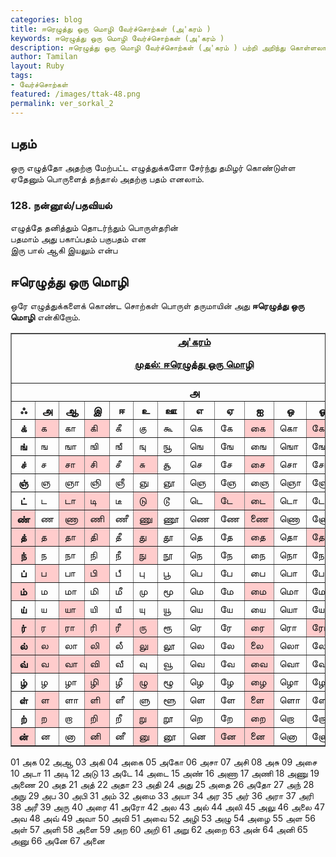 ```yaml
---  
categories: blog  
title: ஈரெழுத்து ஒரு மொழி வேர்ச்சொற்கள் (அ'கரம் )
keywords: ஈரெழுத்து ஒரு மொழி வேர்ச்சொற்கள் (அ'கரம் )
description: ஈரெழுத்து ஒரு மொழி வேர்ச்சொற்கள் (அ'கரம் ) பற்றி அறிந்து கொள்ளலாம்.  
author: Tamilan  
layout: Ruby  
tags:  
- வேர்ச்சொற்கள்  
featured: /images/ttak-48.png  
permalink: ver_sorkal_2
---  
```


## பதம்  
ஒரு எழுத்தோ அதற்கு மேற்பட்ட எழுத்துக்களோ சேர்ந்து தமிழர் கொண்டுள்ள ஏதேனும் பொருளைத் தந்தால் அதற்கு பதம் எனலாம்.  
  

### 128. நன்னூல்/பதவியல்  
எழுத்தே தனித்தும் தொடர்ந்தும் பொருள்தரின்  
பதமாம் அது பகாப்பதம் பகுபதம் என  
இரு பால் ஆகி இயலும் என்ப  
  

## ஈரெழுத்து ஒரு மொழி  
ஒரே எழுத்துக்களைக் கொண்ட சொற்கள் பொருள் தருமாயின் அது **ஈரெழுத்து ஒரு மொழி** என்கிறோம்.  
  
<table border="1" cellpadding="0" cellspacing="0">
<tbody>
<tr>
<td colspan="13" rowspan="1" align="center" valign="top"><u><b>அ'கரம்

முதல்: </b></u><u><b>ஈரெழுத்து ஒரு மொழி</b></u><br>
</td>
</tr>
<tr>
<th colspan="13" rowspan="1">அ</th>
</tr>
<tr>
<th>ஃ </th>
<th>அ</th>
<th>ஆ</th>
<th>இ</th>
<th>ஈ</th>
<th>உ</th>
<th>ஊ</th>
<th>எ</th>
<th>ஏ</th>
<th>ஐ</th>
<th>ஒ</th>
<th>ஓ</th>
<th>ஔ</th>
</tr>
<tr>
<th>க்</th>
<td bgcolor="#ffcccc">க</td>
<td>கா</td>
<td bgcolor="#ffcccc">கி</td>
<td>கீ</td>
<td>கு</td>
<td>கூ</td>
<td>கெ</td>
<td>கே</td>
<td bgcolor="#ffcccc">கை</td>
<td>கொ</td>
<td bgcolor="#ffcccc">கோ</td>
<td>கௌ</td>
</tr>
<tr>
<th>ங்</th>
<td>ங</td>
<td>ஙா</td>
<td>ஙி</td>
<td>ஙீ</td>
<td>ஙு</td>
<td>ஙூ</td>
<td>ஙெ</td>
<td>ஙே</td>
<td>ஙை</td>
<td>ஙொ</td>
<td>ஙோ</td>
<td>ஙௌ</td>
</tr>
<tr>
<th>ச்</th>
<td>ச</td>
<td bgcolor="#ffcccc">சா</td>
<td bgcolor="#ffcccc">சி</td>
<td>சீ</td>
<td bgcolor="#ffcccc">சு</td>
<td>சூ</td>
<td>செ</td>
<td>சே</td>
<td bgcolor="#ffcccc">சை</td>
<td>சொ</td>
<td>சோ</td>
<td>சௌ</td>
</tr>
<tr>
<th>ஞ்</th>
<td>ஞ</td>
<td>ஞா</td>
<td>ஞி</td>
<td>ஞீ</td>
<td>ஞு</td>
<td>ஞூ</td>
<td>ஞெ</td>
<td>ஞே</td>
<td>ஞை</td>
<td>ஞொ</td>
<td>ஞோ</td>
<td>ஞௌ</td>
</tr>
<tr>
<th>ட்</th>
<td>ட</td>
<td bgcolor="#ffcccc">டா</td>
<td bgcolor="#ffcccc">டி</td>
<td>டீ</td>
<td bgcolor="#ffcccc">டு</td>
<td>டூ</td>
<td>டெ</td>
<td bgcolor="#ffcccc">டே</td>
<td bgcolor="#ffcccc">டை</td>
<td>டொ</td>
<td>டோ</td>
<td>டௌ</td>
</tr>
<tr>
<th bgcolor="#ffcccc">ண்</th>
<td>ண</td>
<td bgcolor="#ffcccc">ணா</td>
<td bgcolor="#ffcccc">ணி</td>
<td>ணீ</td>
<td bgcolor="#ffcccc">ணு</td>
<td>ணூ</td>
<td>ணெ</td>
<td>ணே</td>
<td bgcolor="#ffcccc">ணை</td>
<td>ணொ</td>
<td>ணோ</td>
<td>ணௌ</td>
</tr>
<tr>
<th bgcolor="#ffcccc">த்</th>
<td bgcolor="#ffcccc">த</td>
<td bgcolor="#ffcccc">தா</td>
<td bgcolor="#ffcccc">தி</td>
<td>தீ</td>
<td bgcolor="#ffcccc">து</td>
<td>தூ</td>
<td>தெ</td>
<td>தே</td>
<td bgcolor="#ffcccc">தை</td>
<td>தொ</td>
<td bgcolor="#ffcccc">தோ</td>
<td>தௌ</td>
</tr>
<tr>
<th bgcolor="#ffcccc">ந்</th>
<td>ந</td>
<td>நா</td>
<td>நி</td>
<td>நீ</td>
<td bgcolor="#ffcccc">நு</td>
<td>நூ</td>
<td>நெ</td>
<td>நே</td>
<td>நை</td>
<td>நொ</td>
<td>நோ</td>
<td>நௌ</td>
</tr>
<tr>
<th>ப்</th>
<td bgcolor="#ffcccc">ப</td>
<td>பா</td>
<td bgcolor="#ffcccc">பி</td>
<td>பீ</td>
<td>பு</td>
<td>பூ</td>
<td>பெ</td>
<td>பே</td>
<td>பை</td>
<td>பொ</td>
<td>போ</td>
<td>பௌ</td>
</tr>
<tr>
<th bgcolor="#ffcccc">ம்</th>
<td>ம</td>
<td>மா</td>
<td>மி</td>
<td>மீ</td>
<td>மு</td>
<td>மூ</td>
<td>மெ</td>
<td>மே</td>
<td bgcolor="#ffcccc">மை</td>
<td>மொ</td>
<td>மோ</td>
<td>மௌ</td>
</tr>
<tr>
<th>ய்</th>
<td>ய</td>
<td bgcolor="#ffcccc">யா</td>
<td>யி</td>
<td>யீ</td>
<td>யு</td>
<td>யூ</td>
<td>யெ</td>
<td>யே</td>
<td>யை</td>
<td>யொ</td>
<td>யோ</td>
<td>யௌ</td>
</tr>
<tr>
<th bgcolor="#ffcccc">ர்</th>
<td bgcolor="#ffcccc">ர</td>
<td bgcolor="#ffcccc">ரா</td>
<td bgcolor="#ffcccc">ரி</td>
<td bgcolor="#ffcccc">ரீ</td>
<td bgcolor="#ffcccc">ரு</td>
<td>ரூ</td>
<td>ரெ</td>
<td>ரே</td>
<td bgcolor="#ffcccc">ரை</td>
<td>ரொ</td>
<td bgcolor="#ffcccc">ரோ</td>
<td>ரௌ</td>
</tr>
<tr>
<th bgcolor="#ffcccc">ல்</th>
<td bgcolor="#ffcccc">ல</td>
<td>லா</td>
<td bgcolor="#ffcccc">லி</td>
<td>லீ</td>
<td bgcolor="#ffcccc">லு</td>
<td>லூ</td>
<td>லெ</td>
<td>லே</td>
<td bgcolor="#ffcccc">லை</td>
<td>லொ</td>
<td>லோ</td>
<td>லௌ</td>
</tr>
<tr>
<th bgcolor="#ffcccc">வ்</th>
<td bgcolor="#ffcccc">வ</td>
<td bgcolor="#ffcccc">வா</td>
<td bgcolor="#ffcccc">வி</td>
<td>வீ</td>
<td>வு</td>
<td>வூ</td>
<td>வெ</td>
<td>வே</td>
<td bgcolor="#ffcccc">வை</td>
<td>வொ</td>
<td>வோ</td>
<td>வௌ</td>
</tr>
<tr>
<th>ழ்</th>
<td>ழ</td>
<td>ழா</td>
<td bgcolor="#ffcccc">ழி</td>
<td>ழீ</td>
<td bgcolor="#ffcccc">ழு</td>
<td>ழூ</td>
<td>ழெ</td>
<td>ழே</td>
<td bgcolor="#ffcccc">ழை</td>
<td>ழொ</td>
<td>ழோ</td>
<td>ழௌ</td>
</tr>
<tr>
<th>ள்</th>
<td bgcolor="#ffcccc">ள</td>
<td>ளா</td>
<td bgcolor="#ffcccc">ளி</td>
<td>ளீ</td>
<td>ளு</td>
<td>ளூ</td>
<td>ளெ</td>
<td>ளே</td>
<td bgcolor="#ffcccc">ளை</td>
<td>ளொ</td>
<td>ளோ</td>
<td>ளௌ</td>
</tr>
<tr>
<th>ற்</th>
<td bgcolor="#ffcccc">ற</td>
<td>றா</td>
<td bgcolor="#ffcccc">றி</td>
<td>றீ</td>
<td bgcolor="#ffcccc">று</td>
<td>றூ</td>
<td>றெ</td>
<td>றே</td>
<td bgcolor="#ffcccc">றை</td>
<td>றொ</td>
<td>றோ</td>
<td>றௌ</td>
</tr>
<tr>
<th bgcolor="#ffcccc">ன்</th>
<td>ன</td>
<td>னா</td>
<td bgcolor="#ffcccc">னி</td>
<td>னீ</td>
<td bgcolor="#ffcccc">னு</td>
<td>னூ</td>
<td>னெ</td>
<td bgcolor="#ffcccc">னே</td>
<td bgcolor="#ffcccc">னை</td>
<td>னொ</td>
<td>னோ</td>
<td>னௌ</td>
</tr>
</tbody>
</table>

01 அக
02 அஆ
03 அகி
04 அகை
05 அகோ
06 அசா
07 அசி
08 அசு
09 அசை
10 அடா
11 அடி
12 அடு
13 அடே
14 அடை
15 அண்
16 அணா
17 அணி
18 அணு
19 அணை
20 அத
21 அத்
22 அதா
23 அதி
24 அது
25 அதை
26 அதோ
27 அந்
28 அநு
29 அப
30 அபி
31 அம்
32 அமை
33 அயா
34 அர
35 அர்
36 அரா
37 அரி
38 அரீ
39 அரு
40 அரை
41 அரோ
42 அல
43 அல்
44 அலி
45 அலு
46 அலை
47 அவ
48 அவ்
49 அவா
50 அவி
51 அவை
52 அழி
53 அழு
54 அழை
55 அள
56 அள்
57 அளி
58 அளை
59 அற
60 அறி
61 அறு
62 அறை
63 அன்
64 அனி
65 அனு
66 அனே
67 அனை